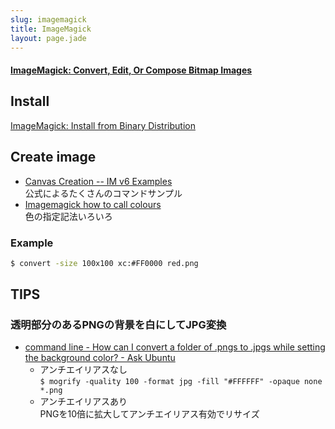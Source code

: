 ```yaml
---
slug: imagemagick
title: ImageMagick
layout: page.jade
---
```


#### [ImageMagick: Convert, Edit, Or Compose Bitmap Images](http://www.imagemagick.org/script/index.php)


## Install
[ImageMagick: Install from Binary Distribution](http://www.imagemagick.org/script/binary-releases.php)


## Create image
- [Canvas Creation -- IM v6 Examples](http://www.imagemagick.org/Usage/canvas/)  
  公式によるたくさんのコマンドサンプル
- [Imagemagick how to call colours](http://www.rubblewebs.co.uk/imagemagick/notes/colours.php)  
  色の指定記法いろいろ

### Example

```bash
$ convert -size 100x100 xc:#FF0000 red.png
```

## TIPS

### 透明部分のあるPNGの背景を白にしてJPG変換
- [command line - How can I convert a folder of .pngs to .jpgs while setting the background color? - Ask Ubuntu](http://askubuntu.com/questions/58715/how-can-i-convert-a-folder-of-pngs-to-jpgs-while-setting-the-background-color)
  - アンチエイリアスなし  
    `$ mogrify -quality 100 -format jpg -fill "#FFFFFF" -opaque none *.png`
  - アンチエイリアスあり  
    PNGを10倍に拡大してアンチエイリアス有効でリサイズ
